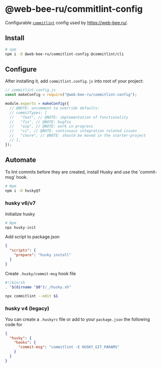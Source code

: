 # @web-bee-ru/commitlint-config

Configurable [`commitlint`](https://github.com/conventional-changelog/commitlint) config used by https://web-bee.ru/.

## Install

```sh
# npm
npm i -D @web-bee-ru/commitlint-config @commitlint/cli
```

## Configure

After installing it, add `commitlint.config.js` into root of your project:

```js
// commitlint.config.js
const makeConfig = require("@web-bee-ru/commitlint-config");

module.exports = makeConfig({
  // @NOTE: uncomment to override defaults:
  // commitTypes: [
  //   "feat", // @NOTE: implementation of functionality
  //   "fix", // @NOTE: bugfix
  //   "wip", // @NOTE: work in progress
  //   "ci", // @NOTE: continuous integration related issues
  //   "chore", // @NOTE: should be moved in the starter-project
  // ],
});

```

## Automate

To lint commits before they are created, install Husky and use the 'commit-msg' hook.

```sh
# Npm
npm i -D husky@7
```

### husky v6/v7

Initialize husky

```sh
# Npm
npx husky-init
```

Add script to package.json

```json
{
  "scripts": {
    "prepare": "husky install"
  }
}
```

Create `.husky/commit-msg` hook file

```sh
#!/bin/sh
. "$(dirname "$0")/_/husky.sh"

npx commitlint --edit $1
```

### husky v4 (legacy)

You can create a `.huskyrc` file or add to your `package.json` the following code for

```json
{
  "husky": {
    "hooks": {
      "commit-msg": "commitlint -E HUSKY_GIT_PARAMS"
    }
  }
}
```
